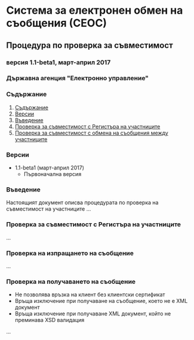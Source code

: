# Система за електронен обмен на съобщения (СЕОС)

## Процедура по проверка за съвместимост

### версия 1.1-beta1, март-април 2017

### Държавна агенция "Електронно управление"

### Съдържание

1. [Съдържание](#съдържание)
2. [Версии](#версии)
3. [Въведение](#въведение)
4. [Проверка за съвместимост с Регистъра на участниците](#проверка-за-съвместимост-с-регистъра-на-участниците)
5. [Проверка за съвместимост с обмена на съобщения между участниците](#проверка-за-съвместимост-с-обмена-на-съобщения-между-участниците)

### Версии

* 1.1-beta1 (март-април 2017)
	* Първоначална версия

### Въведение

Настоящият документ описва процедурата по проверка на съвместимост на участниците ...

### Проверка за съвместимост с Регистъра на участниците

...

### Проверка на изпращането на съобщение

...

### Проверка на получаването на съобщение

* Не позволява връзка на клиент без клиентски сертификат
* Връща изключение при получаване на съобщение, което не е XML документ
* Връща изключение при получаване XML документ, който не преминава XSD валидация

...
